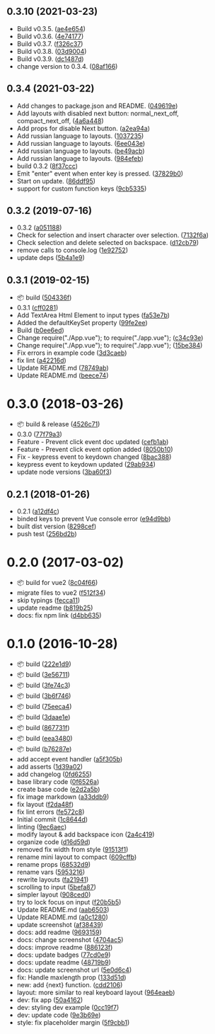 <a name="0.3.10"></a>
## 0.3.10 (2021-03-23)

* Build v0.3.5. ([ae4e654](https://github.com/vvxcoder/vue-touch-keyboard/commit/ae4e654))
* Build v0.3.6. ([4e74177](https://github.com/vvxcoder/vue-touch-keyboard/commit/4e74177))
* Build v0.3.7. ([f326c37](https://github.com/vvxcoder/vue-touch-keyboard/commit/f326c37))
* Build v0.3.8. ([03d9004](https://github.com/vvxcoder/vue-touch-keyboard/commit/03d9004))
* Build v0.3.9. ([dc1487d](https://github.com/vvxcoder/vue-touch-keyboard/commit/dc1487d))
* change version to 0.3.4. ([08af166](https://github.com/vvxcoder/vue-touch-keyboard/commit/08af166))



<a name="0.3.4"></a>
## 0.3.4 (2021-03-22)

* Add changes to package.json and README. ([049619e](https://github.com/vvxcoder/vue-touch-keyboard/commit/049619e))
* Add layouts with disabled next button: normal_next_off, compact_next_off, ([4a6a448](https://github.com/vvxcoder/vue-touch-keyboard/commit/4a6a448))
* Add props for disable Next button. ([a2ea94a](https://github.com/vvxcoder/vue-touch-keyboard/commit/a2ea94a))
* Add russian language to layouts. ([1037235](https://github.com/vvxcoder/vue-touch-keyboard/commit/1037235))
* Add russian language to layouts. ([6ee043e](https://github.com/vvxcoder/vue-touch-keyboard/commit/6ee043e))
* Add russian language to layouts. ([be49acb](https://github.com/vvxcoder/vue-touch-keyboard/commit/be49acb))
* Add russian language to layouts. ([984efeb](https://github.com/vvxcoder/vue-touch-keyboard/commit/984efeb))
* build 0.3.2 ([8f37ccc](https://github.com/vvxcoder/vue-touch-keyboard/commit/8f37ccc))
* Emit "enter" event when enter key is pressed. ([37829b0](https://github.com/vvxcoder/vue-touch-keyboard/commit/37829b0))
* Start on update. ([86ddf95](https://github.com/vvxcoder/vue-touch-keyboard/commit/86ddf95))
* support for custom function keys ([9cb5335](https://github.com/vvxcoder/vue-touch-keyboard/commit/9cb5335))



<a name="0.3.2"></a>
## 0.3.2 (2019-07-16)

* 0.3.2 ([a051188](https://github.com/vvxcoder/vue-touch-keyboard/commit/a051188))
* Check for selection and insert character over selection. ([7132f6a](https://github.com/vvxcoder/vue-touch-keyboard/commit/7132f6a))
* Check selection and delete selected on backspace. ([d12cb79](https://github.com/vvxcoder/vue-touch-keyboard/commit/d12cb79))
* remove calls to console.log ([1e92752](https://github.com/vvxcoder/vue-touch-keyboard/commit/1e92752))
* update deps ([5b4a1e9](https://github.com/vvxcoder/vue-touch-keyboard/commit/5b4a1e9))



<a name="0.3.1"></a>
## 0.3.1 (2019-02-15)

* :package: build ([504336f](https://github.com/vvxcoder/vue-touch-keyboard/commit/504336f))
* 0.3.1 ([cff0281](https://github.com/vvxcoder/vue-touch-keyboard/commit/cff0281))
* Add TextArea Html Element to input types ([fa53e7b](https://github.com/vvxcoder/vue-touch-keyboard/commit/fa53e7b))
* Added the defaultKeySet property ([99fe2ee](https://github.com/vvxcoder/vue-touch-keyboard/commit/99fe2ee))
* Build ([b0ee6ed](https://github.com/vvxcoder/vue-touch-keyboard/commit/b0ee6ed))
* Change require("./App.vue"); to require("./app.vue"); ([c34c93e](https://github.com/vvxcoder/vue-touch-keyboard/commit/c34c93e))
* Change require("./App.vue"); to require("./app.vue"); ([15be384](https://github.com/vvxcoder/vue-touch-keyboard/commit/15be384))
* Fix errors in example code ([3d3caeb](https://github.com/vvxcoder/vue-touch-keyboard/commit/3d3caeb))
* fix lint ([a42216d](https://github.com/vvxcoder/vue-touch-keyboard/commit/a42216d))
* Update README.md ([78749ab](https://github.com/vvxcoder/vue-touch-keyboard/commit/78749ab))
* Update README.md ([beece74](https://github.com/vvxcoder/vue-touch-keyboard/commit/beece74))



<a name="0.3.0"></a>
# 0.3.0 (2018-03-26)

* :package: build & release ([4526c71](https://github.com/vvxcoder/vue-touch-keyboard/commit/4526c71))
* 0.3.0 ([77f79a3](https://github.com/vvxcoder/vue-touch-keyboard/commit/77f79a3))
* Feature - Prevent click event doc updated ([cefb1ab](https://github.com/vvxcoder/vue-touch-keyboard/commit/cefb1ab))
* Feature - Prevent click event option added ([8050b10](https://github.com/vvxcoder/vue-touch-keyboard/commit/8050b10))
* Fix - keypress event to keydown changed ([8bac388](https://github.com/vvxcoder/vue-touch-keyboard/commit/8bac388))
* keypress event to keydown updated ([29ab934](https://github.com/vvxcoder/vue-touch-keyboard/commit/29ab934))
* update node versions ([3ba60f3](https://github.com/vvxcoder/vue-touch-keyboard/commit/3ba60f3))



<a name="0.2.1"></a>
## 0.2.1 (2018-01-26)

* 0.2.1 ([a12df4c](https://github.com/vvxcoder/vue-touch-keyboard/commit/a12df4c))
* binded keys to prevent Vue console error ([e94d9bb](https://github.com/vvxcoder/vue-touch-keyboard/commit/e94d9bb))
* built dist version ([8298cef](https://github.com/vvxcoder/vue-touch-keyboard/commit/8298cef))
* push test ([256bd2b](https://github.com/vvxcoder/vue-touch-keyboard/commit/256bd2b))



<a name="0.2.0"></a>
# 0.2.0 (2017-03-02)

* :package: build for vue2 ([8c04f66](https://github.com/vvxcoder/vue-touch-keyboard/commit/8c04f66))
* migrate files to vue2 ([f512f34](https://github.com/vvxcoder/vue-touch-keyboard/commit/f512f34))
* skip typings ([fecca11](https://github.com/vvxcoder/vue-touch-keyboard/commit/fecca11))
* update readme ([b819b25](https://github.com/vvxcoder/vue-touch-keyboard/commit/b819b25))
* docs: fix npm link ([d4bb635](https://github.com/vvxcoder/vue-touch-keyboard/commit/d4bb635))



<a name="0.1.0"></a>
# 0.1.0 (2016-10-28)

* :package:  build ([222e1d9](https://github.com/vvxcoder/vue-touch-keyboard/commit/222e1d9))
* :package: build ([3e56711](https://github.com/vvxcoder/vue-touch-keyboard/commit/3e56711))
* :package: build ([3fe74c3](https://github.com/vvxcoder/vue-touch-keyboard/commit/3fe74c3))
* :package: build ([3b6f746](https://github.com/vvxcoder/vue-touch-keyboard/commit/3b6f746))
* :package: build ([75eeca4](https://github.com/vvxcoder/vue-touch-keyboard/commit/75eeca4))
* :package: build ([3daae1e](https://github.com/vvxcoder/vue-touch-keyboard/commit/3daae1e))
* :package: build ([867731f](https://github.com/vvxcoder/vue-touch-keyboard/commit/867731f))
* :package: build ([eea3480](https://github.com/vvxcoder/vue-touch-keyboard/commit/eea3480))
* :package: build ([b76287e](https://github.com/vvxcoder/vue-touch-keyboard/commit/b76287e))
* add accept event handler ([a5f305b](https://github.com/vvxcoder/vue-touch-keyboard/commit/a5f305b))
* add asserts ([1d39a02](https://github.com/vvxcoder/vue-touch-keyboard/commit/1d39a02))
* add changelog ([0fd6255](https://github.com/vvxcoder/vue-touch-keyboard/commit/0fd6255))
* base library code ([0f6526a](https://github.com/vvxcoder/vue-touch-keyboard/commit/0f6526a))
* create base code ([e2d2a5b](https://github.com/vvxcoder/vue-touch-keyboard/commit/e2d2a5b))
* fix image markdown ([a33ddb9](https://github.com/vvxcoder/vue-touch-keyboard/commit/a33ddb9))
* fix layout ([f2da48f](https://github.com/vvxcoder/vue-touch-keyboard/commit/f2da48f))
* fix lint errors ([fe572c8](https://github.com/vvxcoder/vue-touch-keyboard/commit/fe572c8))
* Initial commit ([1c8644d](https://github.com/vvxcoder/vue-touch-keyboard/commit/1c8644d))
* linting ([9ec6aec](https://github.com/vvxcoder/vue-touch-keyboard/commit/9ec6aec))
* modify layout & add backspace icon ([2a4c419](https://github.com/vvxcoder/vue-touch-keyboard/commit/2a4c419))
* organize code ([d16d59d](https://github.com/vvxcoder/vue-touch-keyboard/commit/d16d59d))
* removed fix width from style ([91513f1](https://github.com/vvxcoder/vue-touch-keyboard/commit/91513f1))
* rename mini layout to compact ([609cffb](https://github.com/vvxcoder/vue-touch-keyboard/commit/609cffb))
* rename props ([68532d9](https://github.com/vvxcoder/vue-touch-keyboard/commit/68532d9))
* rename vars ([5953216](https://github.com/vvxcoder/vue-touch-keyboard/commit/5953216))
* rewrite layouts ([fa21941](https://github.com/vvxcoder/vue-touch-keyboard/commit/fa21941))
* scrolling to input ([5befa87](https://github.com/vvxcoder/vue-touch-keyboard/commit/5befa87))
* simpler layout ([908ced0](https://github.com/vvxcoder/vue-touch-keyboard/commit/908ced0))
* try to lock focus on input ([f20b5b5](https://github.com/vvxcoder/vue-touch-keyboard/commit/f20b5b5))
* Update README.md ([aab6503](https://github.com/vvxcoder/vue-touch-keyboard/commit/aab6503))
* Update README.md ([a0c1280](https://github.com/vvxcoder/vue-touch-keyboard/commit/a0c1280))
* update screenshot ([af38439](https://github.com/vvxcoder/vue-touch-keyboard/commit/af38439))
* docs: add readme ([9693159](https://github.com/vvxcoder/vue-touch-keyboard/commit/9693159))
* docs: change screenshot ([4704ac5](https://github.com/vvxcoder/vue-touch-keyboard/commit/4704ac5))
* docs: improve readme ([886123f](https://github.com/vvxcoder/vue-touch-keyboard/commit/886123f))
* docs: update badges ([77cd0e9](https://github.com/vvxcoder/vue-touch-keyboard/commit/77cd0e9))
* docs: update readme ([48719b9](https://github.com/vvxcoder/vue-touch-keyboard/commit/48719b9))
* docs: update screenshot url ([5e0d6c4](https://github.com/vvxcoder/vue-touch-keyboard/commit/5e0d6c4))
* fix: Handle maxlength prop ([133d51d](https://github.com/vvxcoder/vue-touch-keyboard/commit/133d51d))
* new: add {next} function. ([cdd2106](https://github.com/vvxcoder/vue-touch-keyboard/commit/cdd2106))
* layout: more similar to real keyboard layout ([964eaeb](https://github.com/vvxcoder/vue-touch-keyboard/commit/964eaeb))
* dev: fix app ([50a4162](https://github.com/vvxcoder/vue-touch-keyboard/commit/50a4162))
* dev: styling dev example ([0cc19f7](https://github.com/vvxcoder/vue-touch-keyboard/commit/0cc19f7))
* dev: update code ([9e3b69e](https://github.com/vvxcoder/vue-touch-keyboard/commit/9e3b69e))
* style: fix placeholder margin ([5f9cbb1](https://github.com/vvxcoder/vue-touch-keyboard/commit/5f9cbb1))



